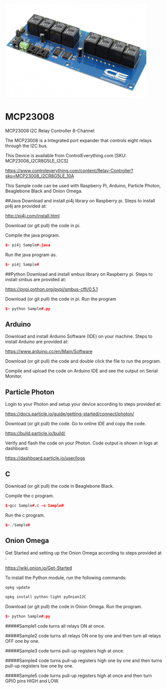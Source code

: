 [![MCP23008](MCP23008.png)](https://www.controleverything.com/content/Relay-Controller?sku=MCP23008_I2CR8G5LE_10A)
# MCP23008
MCP23008 I2C Relay Controller 8-Channel 

The MCP23008 is a Integrated port expander that controls eight relays through the I2C bus.

This Device is available from ControlEverything.com [SKU: MCP23008_I2CR8G5LE_I2CS]

https://www.controleverything.com/content/Relay-Controller?sku=MCP23008_I2CR8G5LE_10A

This Sample code can be used with Raspberry Pi, Arduino, Particle Photon, Beaglebone Black and Onion Omega.

##Java 
Download and install pi4j library on Raspberry pi. Steps to install pi4j are provided at:

http://pi4j.com/install.html

Download (or git pull) the code in pi.

Compile the java program.
```cpp
$> pi4j Sample#.java
```

Run the java program as.
```cpp
$> pi4j Sample#
```

##Python 
Download and install smbus library on Raspberry pi. Steps to install smbus are provided at:

https://pypi.python.org/pypi/smbus-cffi/0.5.1

Download (or git pull) the code in pi. Run the program

```cpp
$> python Sample#.py
```

## Arduino
Download and install Arduino Software (IDE) on your machine. Steps to install Arduino are provided at:

https://www.arduino.cc/en/Main/Software

Download (or git pull) the code and double click the file to run the program.

Compile and upload the code on Arduino IDE and see the output on Serial Monitor.


## Particle Photon

Login to your Photon and setup your device according to steps provided at:

https://docs.particle.io/guide/getting-started/connect/photon/

Download (or git pull) the code. Go to online IDE and copy the code.

https://build.particle.io/build/

Verify and flash the code on your Photon. Code output is shown in logs at dashboard:

https://dashboard.particle.io/user/logs


## C

Download (or git pull) the code in Beaglebone Black.

Compile the c program.
```cpp
$>gcc Sample#.c -o Sample#
```
Run the c program.
```cpp
$>./Sample#
```

## Onion Omega

Get Started and setting up the Onion Omega according to steps provided at :

https://wiki.onion.io/Get-Started

To install the Python module, run the following commands:
```cpp
opkg update
```
```cpp
opkg install python-light pyOnionI2C
```

Download (or git pull) the code in Onion Omega. Run the program.

```cpp
$> python Sample#.py
```

#####Sample1 code turns all relays ON at once.

#####Sample2 code turns all relays ON one by one and then turn all relays OFF one by one. 

#####Sample3 code turns pull-up registers high at once.

#####Sample4 code turns pull-up registers high one by one and then turns pull-up registers low one by one.

#####Sample5 code turns pull-up registers high at once and then turn GPIO pins HIGH and LOW.
